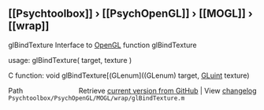 ## [[Psychtoolbox]] &#8250; [[PsychOpenGL]] &#8250; [[MOGL]] &#8250; [[wrap]]

glBindTexture  Interface to [OpenGL](OpenGL) function glBindTexture  
  
usage:  glBindTexture( target, texture )  
  
C function:  void glBindTexture[(GLenum]((GLenum) target, [GLuint](GLuint) texture)  




<div class="code_header" style="text-align:right;">
  <span style="float:left;">Path&nbsp;&nbsp;</span> <span class="counter">Retrieve <a href=
  "https://raw.github.com/Psychtoolbox-3/Psychtoolbox-3/beta/Psychtoolbox/PsychOpenGL/MOGL/wrap/glBindTexture.m">current version from GitHub</a> | View <a href=
  "https://github.com/Psychtoolbox-3/Psychtoolbox-3/commits/beta/Psychtoolbox/PsychOpenGL/MOGL/wrap/glBindTexture.m">changelog</a></span>
</div>
<div class="code">
  <code>Psychtoolbox/PsychOpenGL/MOGL/wrap/glBindTexture.m</code>
</div>

